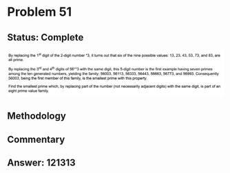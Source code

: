 # Problem 51

## Status: Complete

![problem-51](https://github.com/dvb2017/project-euler/blob/main/problem-51/problem-51.png)

## Methodology


## Commentary


## Answer: 121313
